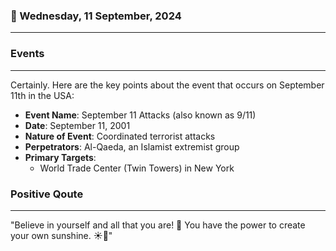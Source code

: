 ### 📅 Wednesday, 11 September, 2024
------
### Events
------
Certainly. Here are the key points about the event that occurs on September 11th in the USA:

- **Event Name**: September 11 Attacks (also known as 9/11)
- **Date**: September 11, 2001
- **Nature of Event**: Coordinated terrorist attacks
- **Perpetrators**: Al-Qaeda, an Islamist extremist group
- **Primary Targets**:
  - World Trade Center (Twin Towers) in New York
### Positive Qoute
------
"Believe in yourself and all that you are! 🌟 You have the power to create your own sunshine. ☀️🌼"
